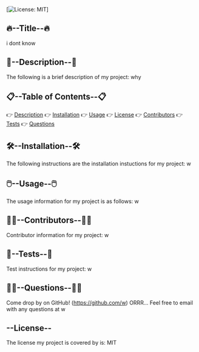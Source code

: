 
  [![License: MIT](https://img.shields.io/badge/License-MIT-red)]
  
  ## 🔥--Title--🔥
  i dont know

  ## 📖--Description--📖
  The following is a brief description of my project:
  why

  ## 📋--Table of Contents--📋
  👉 [Description](#Description)
  👉 [Installation](#Installation)
  👉 [Usage](#Usage)
  👉 [License](#License)
  👉 [Contributors](#Contributors)
  👉 [Tests](#Tests)
  👉 [Questions](#Questions)

  ## 🛠️--Installation--🛠️
  The following instructions are the installation instuctions for my project:
  w

  ## 🖱️--Usage--🖱️
  The usage information for my project is as follows:
  w

  ## 🤝🏽--Contributors--🤝🏽
  Contributor information for my project:
  w

  ## 💯--Tests--💯
  Test instructions for my project:
  w

  ## 😵‍💫--Questions--😵‍💫
  Come drop by on GitHub! (https://github.com/w)
  ORRR...
  Feel free to email with any questions at w
  
  ## --License--
  The license my project is covered by is:
  MIT
  
